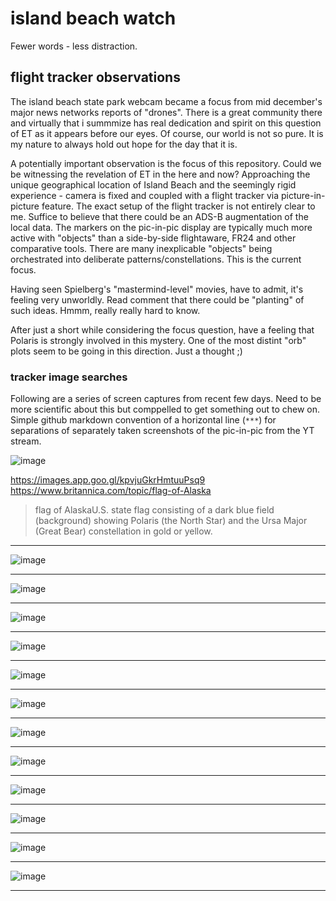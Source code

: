 # island beach watch
Fewer words - less distraction.

## flight tracker observations
The island beach state park webcam became a focus from mid december's major news networks reports of "drones". There is a great community there and virtually that i summmize has real dedication and spirit on this question of ET as it appears before our eyes. Of course, our world is not so pure. It is my nature to always hold out hope for the day that it is.

A potentially important observation is the focus of this repository. Could we be witnessing the revelation of ET in the here and now? Approaching the unique geographical location of Island Beach and the seemingly rigid experience - camera is fixed and coupled with a flight tracker via picture-in-picture feature. The exact setup of the flight tracker is not entirely clear to me. Suffice to believe that there could be an ADS-B augmentation of the local data. The markers on the pic-in-pic display are typically much more active with "objects" than a side-by-side flightaware, FR24 and other comparative tools. There are  many inexplicable "objects" being orchestrated into deliberate patterns/constellations. This is the current focus.

Having seen Spielberg's "mastermind-level" movies, have to admit, it's feeling very unworldly. Read comment that there could be "planting" of such ideas. Hmmm, really really hard to know.

After just a short while considering the focus question, have a feeling that Polaris is strongly involved in this mystery. One of the most distint "orb" plots seem to be going in this direction. Just a thought ;)

### tracker image searches
Following are a series of screen captures from recent few days. Need to be more scientific about this but comppelled to get something out to chew on. Simple github markdown convention of a horizontal line (`***`) for separations of separately taken screenshots of the pic-in-pic from the YT stream.

![image](https://github.com/user-attachments/assets/3fb04a5a-0728-410e-bc43-f6a286f1fc4c)

https://images.app.goo.gl/kpvjuGkrHmtuuPsq9
https://www.britannica.com/topic/flag-of-Alaska
>flag of AlaskaU.S. state flag consisting of a dark blue field (background) showing Polaris (the North Star) and the Ursa Major (Great Bear) constellation in gold or yellow.
***
![image](https://github.com/user-attachments/assets/bbe1a281-d7f7-4719-b2d0-e7e6cb615e12)
***
![image](https://github.com/user-attachments/assets/86748d42-46ff-461b-9e6a-04857168cb63)
***
![image](https://github.com/user-attachments/assets/b40bb361-1f95-4b71-9233-415751896ebc)
***
![image](https://github.com/user-attachments/assets/833e6a08-16dc-4cde-a0d5-abe7a4c3283a)
***
![image](https://github.com/user-attachments/assets/ea65dc2c-935c-4fdb-be19-71afd2b85d95)
***
![image](https://github.com/user-attachments/assets/0f41dfb1-f4f7-415e-8fc0-738e04bf9af5)
***
![image](https://github.com/user-attachments/assets/8082ea96-202f-462a-9d10-6e44750d775a)
***
![image](https://github.com/user-attachments/assets/e2ed9333-47ae-400e-9694-b68c439d8b6d)
***
![image](https://github.com/user-attachments/assets/91910e87-92a9-44e6-81f3-7aae9ba14d67)
***
![image](https://github.com/user-attachments/assets/cbe0a5e2-82e0-4cfa-b50e-35d2d145b43c)
***
![image](https://github.com/user-attachments/assets/7eb1bb25-6bcf-4fe2-ac14-4946ca04e9b6)
***
![image](https://github.com/user-attachments/assets/c016b74e-1036-4320-9452-265d471c1bb4)
***














